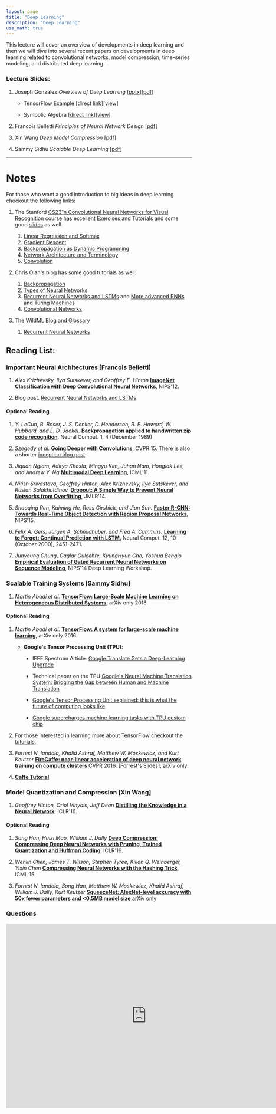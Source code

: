 ```yaml
---
layout: page
title: "Deep Learning"
description: "Deep Learning"
use_math: true
---
```


This lecture will cover an overview of developments in deep learning and then we will dive into several recent papers on developments in deep learning related to convolutional networks, model compression, time-series modeling, and distributed deep learning.

### Lecture Slides:

1. Joseph Gonzalez *Overview of Deep Learning* [[pptx](assets/slides/overview_of_deep_learning_final.pptx)][[pdf](assets/slides/overview_of_deep_learning_final.pdf)]

   * TensorFlow Example [[direct link](assets/slides/two_hidden_layers_tensorflow_example.ipynb)][[view](https://github.com/ucbrise/cs294-rise-fa16/blob/gh-pages/assets/slides/two_hidden_layers_tensorflow_example.ipynb)]

   * Symbolic Algebra [[direct link](assets/slides/symbolic_algebra.ipynb)][[view](https://github.com/ucbrise/cs294-rise-fa16/blob/gh-pages/assets/slides/symbolic_algebra.ipynb)]

1. Francois Belletti *Principles of Neural Network Design*  [[pdf](assets/slides/principles_of_neural_network_design.pdf)]

1. Xin Wang *Deep Model Compression* [[pdf](assets/slides/ModelCompression_RISE.pdf)]

1. Sammy Sidhu *Scalable Deep Learning* [[pdf](assets/slides/scalable_deep_learning_cs294.pdf)]



---

# Notes

For those who want a good introduction to big ideas in deep learning checkout the following links:

1. The Stanford [CS231n Convolutional Neural Networks for Visual Recognition](http://cs231n.stanford.edu) course has excellent [Exercises and Tutorials](http://cs231n.github.io) and some good [slides](http://cs231n.stanford.edu/syllabus.html) as well.
   1. [Linear Regression and Softmax](http://cs231n.github.io/linear-classify/)
   1. [Gradient Descent](http://cs231n.github.io/optimization-1/)
   1. [Backpropagation as Dynamic Programming](http://cs231n.github.io/optimization-2/)
   1. [Network Architecture and Terminology](http://cs231n.github.io/neural-networks-1/)
   1. [Convolution](http://cs231n.github.io/convolutional-networks/)


1. Chris Olah's blog has some good tutorials as well:
   1. [Backpropagation](http://colah.github.io/posts/2015-08-Backprop/)
   1. [Types of Neural Networks](http://colah.github.io/posts/2015-09-NN-Types-FP/)
   1. [Recurrent Neural Networks and LSTMs](http://colah.github.io/posts/2015-08-Understanding-LSTMs/) and [More advanced RNNs and Turing Machines](http://distill.pub/2016/augmented-rnns/)
   1. [Convolutional Networks](http://colah.github.io/posts/2014-07-Conv-Nets-Modular/)


1. The WildML Blog and [Glossary](http://www.wildml.com/deep-learning-glossary/)
   1. [Recurrent Neural Networks](http://www.wildml.com/2015/09/recurrent-neural-networks-tutorial-part-1-introduction-to-rnns/)



## Reading List:

### Important Neural Architectures [Francois Belletti]

1. *Alex Krizhevsky, Ilya Sutskever, and Geoffrey E. Hinton* [**ImageNet Classification with Deep Convolutional Neural Networks**](http://papers.nips.cc/paper/4824-imagenet-classification-w), NIPS'12.

1. Blog post. [Recurrent Neural Networks and LSTMs](http://colah.github.io/posts/2015-08-Understanding-LSTMs/)


#### Optional Reading

1. *Y. LeCun, B. Boser, J. S. Denker, D. Henderson, R. E. Howard, W. Hubbard, and L. D. Jackel.* [**Backpropagation applied to handwritten zip code recognition**](http://yann.lecun.org/exdb/publis/pdf/lecun-89e.pdf). Neural Comput. 1, 4 (December 1989)


1. *Szegedy et al.* [**Going Deeper with Convolutions**](https://www.cs.unc.edu/~wliu/papers/GoogLeNet.pdf), CVPR'15.
   There is also a shorter [inception blog post](https://research.googleblog.com/2015/06/inceptionism-going-deeper-into-neural.html).

1. *Jiquan Ngiam, Aditya Khosla, Mingyu Kim, Juhan Nam, Honglak Lee, and Andrew Y. Ng* [**Multimodal Deep Learning**](http://www.andrewng.org/portfolio/multimodal-deep-learning/), ICML'11.

1. *Nitish Srivastava, Geoffrey Hinton, Alex Krizhevsky, Ilya Sutskever, and Ruslan Salakhutdinov.* [**Dropout: A Simple Way to Prevent Neural Networks from Overfitting**](http://www.jmlr.org/papers/volume15/srivastava14a.old/source/srivastava14a.pdf), JMLR'14.

1. *Shaoqing Ren, Kaiming He, Ross Girshick, and Jian Sun.* [**Faster R-CNN: Towards Real-Time Object Detection with Region Proposal Networks**](http://papers.nips.cc/paper/5638-faster-r-cnn-towards-real-time-object-detection-with-region-proposal-networks), NIPS'15.

1. *Felix A. Gers, Jürgen A. Schmidhuber, and Fred A. Cummins.* [**Learning to Forget: Continual Prediction with LSTM.**](ftp://ftp.idsia.ch/pub/juergen/FgGates-NC.pdf) Neural Comput. 12, 10 (October 2000), 2451-2471.

1. *Junyoung Chung, Caglar Gulcehre, KyungHyun Cho, Yoshua Bengio* [**Empirical Evaluation of Gated Recurrent Neural Networks on Sequence Modeling**](https://arxiv.org/abs/1412.3555), NIPS'14 Deep Learning Workshop.




### Scalable Training Systems [Sammy Sidhu]

1. *Martín Abadi et al.* [**TensorFlow: Large-Scale Machine Learning on Heterogeneous Distributed Systems**](https://arxiv.org/abs/1603.04467), arXiv only 2016.

#### Optional Reading

1. *Martín Abadi et al.* [**TensorFlow: A system for large-scale machine learning**](https://arxiv.org/abs/1605.08695), arXiv only 2016.

   * **Google's Tensor Processing Unit (TPU)**:

      * IEEE Spectrum Article: [Google Translate Gets a Deep-Learning Upgrade](http://spectrum.ieee.org/tech-talk/computing/software/google-translate-gets-a-deep-learning-upgrade)

      * Technical paper on the TPU [Google's Neural Machine Translation System: Bridging the Gap between Human and Machine Translation](https://arxiv.org/abs/1609.08144)

      * [Google's Tensor Processing Unit explained: this is what the future of computing looks like](http://www.techradar.com/news/computing-components/processors/google-s-tensor-processing-unit-explained-this-is-what-the-future-of-computing-looks-like-1326915)

      * [Google supercharges machine learning tasks with TPU custom chip](https://cloudplatform.googleblog.com/2016/05/Google-supercharges-machine-learning-tasks-with-custom-chip.html)


1. For those interested in learning more about TensorFlow checkout the [tutorials](https://www.tensorflow.org/versions/r0.11/tutorials/index.html).


1. *Forrest N. Iandola, Khalid Ashraf, Matthew W. Moskewicz, and Kurt Keutzer* [**FireCaffe: near-linear acceleration of deep neural network training on compute clusters**](https://arxiv.org/abs/1511.00175) CVPR 2016. [[Forrest's Slides](https://cs.stanford.edu/~jhoffman/yahooJapan_Mar2016_talks/Forrest_FireCaffe_Yahoo_2016-03-20.pdf)], arXiv only

1. [**Caffe Tutorial**](http://caffe.berkeleyvision.org/tutorial/)





### Model Quantization and Compression [Xin Wang]

1. *Geoffrey Hinton, Oriol Vinyals, Jeff Dean* [**Distilling the Knowledge in a Neural Network**](https://arxiv.org/abs/1503.02531), ICLR'16.

#### Optional Reading

1. *Song Han, Huizi Mao, William J. Dally* [**Deep Compression: Compressing Deep Neural Networks with Pruning, Trained Quantization and Huffman Coding**](https://arxiv.org/abs/1510.00149), ICLR'16.


1. *Wenlin Chen, James T. Wilson, Stephen Tyree, Kilian Q. Weinberger, Yixin Chen* [**Compressing Neural Networks with the Hashing Trick**](https://arxiv.org/abs/1504.04788), ICML 15.


1. *Forrest N. Iandola, Song Han, Matthew W. Moskewicz, Khalid Ashraf, William J. Dally, Kurt Keutzer* [**SqueezeNet: AlexNet-level accuracy with 50x fewer parameters and <0.5MB model size**](https://arxiv.org/abs/1602.07360) arXiv only





### Questions

<iframe src="https://docs.google.com/a/berkeley.edu/forms/d/e/1FAIpQLSdeBCh5tunG5L5Aa2HKagsmDohmUMNP90MmKIuCdtPiOM0nmw/viewform?embedded=true" width="760" height="500" frameborder="0" marginheight="0" marginwidth="0">Loading...</iframe>



<!--
While much of the focus of machine learning research is on the process of training models (i.e., learning) there are a unique set of challenges around the process of serving and updating those models that is often overlooked.
In this lecture we will explore the bigger machine learning life-cycle and discuss the challenges around serving predictions.

## Reading lists:

### Prediction Serving Systems [?Student Presenters?]
1. *Deepak Agarwal, Bo Long, Jonathan Traupman, Doris Xin, and Liang Zhang.* 2014. [**LASER: a scalable response prediction platform for online advertising.**](http://dl.acm.org/citation.cfm?id=2556252) In Proceedings of the 7th ACM international conference on Web search and data mining (WSDM '14).


### Managing the ML Lifecycle [?Student Presenters?]
1. *Xinran He, Junfeng Pan, Ou Jin, Tianbing Xu, Bo Liu, Tao Xu, Yanxin Shi, Antoine Atallah, Ralf Herbrich, Stuart Bowers, and Joaquin Quiñonero Candela.* 2014. [**Practical Lessons from Predicting Clicks on Ads at Facebook.**](http://dl.acm.org/citation.cfm?id=2648589) In Proceedings of the Eighth International Workshop on Data Mining for Online Advertising (ADKDD'14).

1. *D. Sculley, Gary Holt, Daniel Golovin, Eugene Davydov, Todd Phillips, Dietmar Ebner, Vinay Chaudhary, Michael Young* 2014. [**Machine Learning: The High Interest Credit Card of Technical Debt**](http://research.google.com/pubs/pub43146.html). SE4ML: Software Engineering for Machine Learning (NIPS 2014 Workshop)


### Questions:

1. What differentiates serving machine learning models from standard data serving?

1. Name one way in which algorithmic advances simplify model serving and one way in which they add additional challenges. -->



<!--

Formatting with Kramdown (github style markdown):

https://github.com/adam-p/markdown-here/wiki/Markdown-Cheatsheet

# heading 1
## heading 2
### heading 3


# A list

1. a
1. b
1. c

*italic*
**bold**

```scala
// this is scala
def f(x) = x + 3
```

```bash
%> echo "the end" | less
```


# An inline equation without number:

this is all about $x$ and $\alpha$:

$$
3x + 5
$$

# An inline equation with numbering

\begin{align}
y \propto \frac{x \sin x} {\int_0^\infty x \sin x}
\end{align}
 -->

<!-- {: style="text-align: center"} -->



